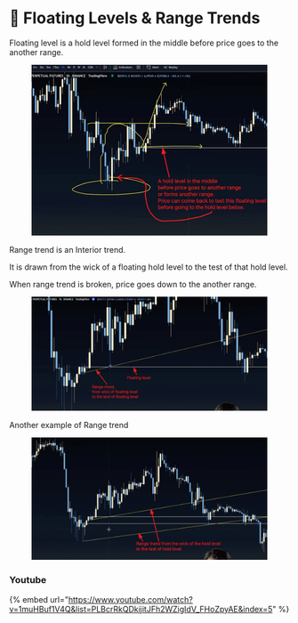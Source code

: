 # 🛶 Floating Levels & Range Trends

Floating level is a hold level formed in the middle before price goes to the another range.

<figure><img src="../../.gitbook/assets/image (7).png" alt=""><figcaption></figcaption></figure>

Range trend is an Interior trend.

It is drawn from the wick of a floating hold level to the test of that hold level.&#x20;

When range trend is broken, price goes down to the another range.

<figure><img src="../../.gitbook/assets/image (3).png" alt=""><figcaption></figcaption></figure>

Another example of Range trend

<figure><img src="../../.gitbook/assets/image (15).png" alt=""><figcaption></figcaption></figure>



### Youtube

{% embed url="https://www.youtube.com/watch?v=1muHBuf1V4Q&list=PLBcrRkQDkijitJFh2WZigIdV_FHoZpyAE&index=5" %}
